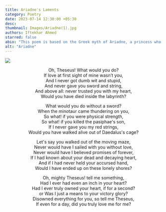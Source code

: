 ```yaml
---
title: Ariadne's Laments
category: Poetry
date: 2023-07-14 12:30:00 +05:30
desc: 
thumbnail: Images/Ariadne(1).jpg
authors: Iftekhar Ahmed
starred: false
abio: "This poem is based on the Greek myth of Ariadne, a princess who helped the hero Theseus defeat the Minotaur and escape the Labyrinth. Apathetic to her love, he abandoned her at the island of Naxos. The poem expresses Ariadne's sorrow, anger and betrayal at being left by Theseus, and questions his love and loyalty for her."
alt: "Ariadne"
---
```

![](Images/Ariadne.jpg)

<p style="text-align: center;align:center;">Oh, Theseus! What would you do?
<br>
If love at first sight of mine wasn’t you,<br>
And I never got dumb wit and stupid, <br>
And never gave you sword and string,<br>
And above all: never trusted you with my heart,<br>
Would you have died inside the labyrinth?</p>

<p style="text-align: center;align:center;">What would you do without a sword?
<br>
When the minotaur came thundering on you,<br>
So what! if you were physical strength, <br>
So what! if you killed the pasiphae's son,<br>
If I never gave you my red strings,<br>
Would you have walked alive out of Daedalus's cage?</p>

<p style="text-align: center;align:center;">Let's say you walked out of the moving maze,<br>
Never would have I sailed with you without love,<br>
Never would have I believed promises of forever,<br>
If I had known about your dead and decaying heart,<br>
And if I had never held your accursed hand,<br>
Would I have ended up on these lonely shores?</p>

<p style="text-align: center;align:center;">Oh, mighty Theseus! tell me something,<br>
Had I ever had even an inch in your heart?<br>
Had I ever truly owned your heart, if for a second?<br>
or Was I just a means to your victory glory?<br>
Disowned everything for you, so tell me Theseus,<br>
If even for a day, did you truly love me for me?</p>
